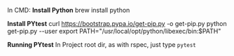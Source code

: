 In CMD:
**Install Python**
brew install python

**Install PYtest**
curl https://bootstrap.pypa.io/get-pip.py -o get-pip.py
python get-pip.py --user
export PATH="/usr/local/opt/python/libexec/bin:$PATH"

**Running PYtest**
In Project root dir, as with rspec, just type `pytest`